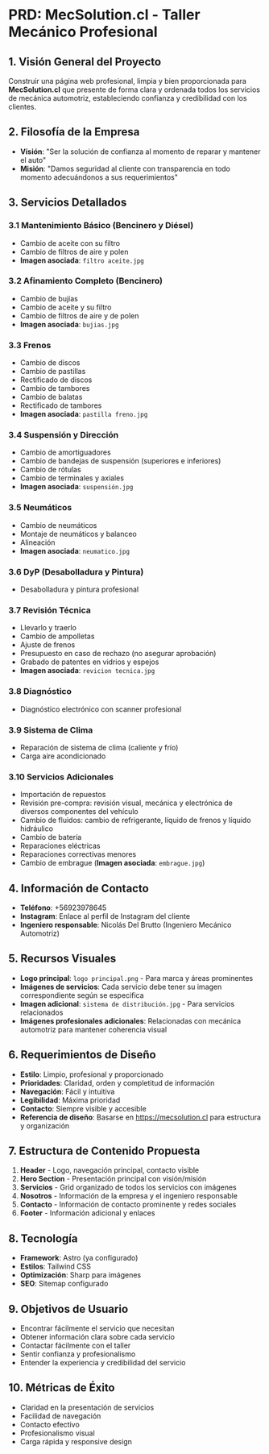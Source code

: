 # PRD: MecSolution.cl - Taller Mecánico Profesional

## 1. Visión General del Proyecto
Construir una página web profesional, limpia y bien proporcionada para **MecSolution.cl** que presente de forma clara y ordenada todos los servicios de mecánica automotriz, estableciendo confianza y credibilidad con los clientes.

## 2. Filosofía de la Empresa
- **Visión**: "Ser la solución de confianza al momento de reparar y mantener el auto"
- **Misión**: "Damos seguridad al cliente con transparencia en todo momento adecuándonos a sus requerimientos"

## 3. Servicios Detallados

### 3.1 Mantenimiento Básico (Bencinero y Diésel)
- Cambio de aceite con su filtro
- Cambio de filtros de aire y polen
- **Imagen asociada**: `filtro aceite.jpg`

### 3.2 Afinamiento Completo (Bencinero)
- Cambio de bujías
- Cambio de aceite y su filtro
- Cambio de filtros de aire y de polen
- **Imagen asociada**: `bujias.jpg`

### 3.3 Frenos
- Cambio de discos
- Cambio de pastillas
- Rectificado de discos
- Cambio de tambores
- Cambio de balatas
- Rectificado de tambores
- **Imagen asociada**: `pastilla freno.jpg`

### 3.4 Suspensión y Dirección
- Cambio de amortiguadores
- Cambio de bandejas de suspensión (superiores e inferiores)
- Cambio de rótulas
- Cambio de terminales y axiales
- **Imagen asociada**: `suspensión.jpg`

### 3.5 Neumáticos
- Cambio de neumáticos
- Montaje de neumáticos y balanceo
- Alineación
- **Imagen asociada**: `neumatico.jpg`

### 3.6 DyP (Desabolladura y Pintura)
- Desabolladura y pintura profesional

### 3.7 Revisión Técnica
- Llevarlo y traerlo
- Cambio de ampolletas
- Ajuste de frenos
- Presupuesto en caso de rechazo (no asegurar aprobación)
- Grabado de patentes en vidrios y espejos
- **Imagen asociada**: `revicion tecnica.jpg`

### 3.8 Diagnóstico
- Diagnóstico electrónico con scanner profesional

### 3.9 Sistema de Clima
- Reparación de sistema de clima (caliente y frío)
- Carga aire acondicionado

### 3.10 Servicios Adicionales
- Importación de repuestos
- Revisión pre-compra: revisión visual, mecánica y electrónica de diversos componentes del vehículo
- Cambio de fluidos: cambio de refrigerante, líquido de frenos y líquido hidráulico
- Cambio de batería
- Reparaciones eléctricas
- Reparaciones correctivas menores
- Cambio de embrague (**Imagen asociada**: `embrague.jpg`)

## 4. Información de Contacto
- **Teléfono**: +56923978645
- **Instagram**: Enlace al perfil de Instagram del cliente
- **Ingeniero responsable**: Nicolás Del Brutto (Ingeniero Mecánico Automotriz)

## 5. Recursos Visuales
- **Logo principal**: `logo principal.png` - Para marca y áreas prominentes
- **Imágenes de servicios**: Cada servicio debe tener su imagen correspondiente según se especifica
- **Imagen adicional**: `sistema de distribución.jpg` - Para servicios relacionados
- **Imágenes profesionales adicionales**: Relacionadas con mecánica automotriz para mantener coherencia visual

## 6. Requerimientos de Diseño
- **Estilo**: Limpio, profesional y proporcionado
- **Prioridades**: Claridad, orden y completitud de información
- **Navegación**: Fácil y intuitiva
- **Legibilidad**: Máxima prioridad
- **Contacto**: Siempre visible y accesible
- **Referencia de diseño**: Basarse en https://mecsolution.cl para estructura y organización

## 7. Estructura de Contenido Propuesta
1. **Header** - Logo, navegación principal, contacto visible
2. **Hero Section** - Presentación principal con visión/misión
3. **Servicios** - Grid organizado de todos los servicios con imágenes
4. **Nosotros** - Información de la empresa y el ingeniero responsable
5. **Contacto** - Información de contacto prominente y redes sociales
6. **Footer** - Información adicional y enlaces

## 8. Tecnología
- **Framework**: Astro (ya configurado)
- **Estilos**: Tailwind CSS
- **Optimización**: Sharp para imágenes
- **SEO**: Sitemap configurado

## 9. Objetivos de Usuario
- Encontrar fácilmente el servicio que necesitan
- Obtener información clara sobre cada servicio
- Contactar fácilmente con el taller
- Sentir confianza y profesionalismo
- Entender la experiencia y credibilidad del servicio

## 10. Métricas de Éxito
- Claridad en la presentación de servicios
- Facilidad de navegación
- Contacto efectivo
- Profesionalismo visual
- Carga rápida y responsive design